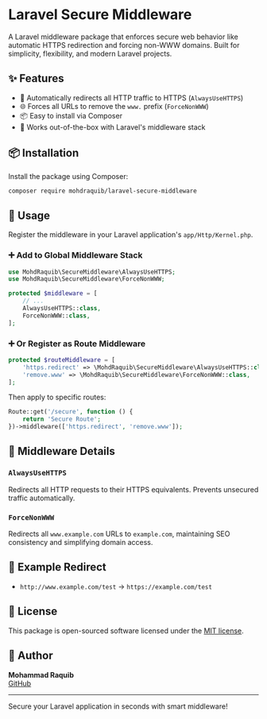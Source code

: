 # Laravel Secure Middleware

A Laravel middleware package that enforces secure web behavior like automatic HTTPS redirection and forcing non-WWW domains. Built for simplicity, flexibility, and modern Laravel projects.

## ✨ Features

- 🔐 Automatically redirects all HTTP traffic to HTTPS (`AlwaysUseHTTPS`)
- 🌐 Forces all URLs to remove the `www.` prefix (`ForceNonWWW`)
- 📦 Easy to install via Composer
- 🚀 Works out-of-the-box with Laravel's middleware stack

## 📦 Installation

Install the package using Composer:

```bash
composer require mohdraquib/laravel-secure-middleware
```

## 🧩 Usage

Register the middleware in your Laravel application's `app/Http/Kernel.php`.

### ➕ Add to Global Middleware Stack

```php
use MohdRaquib\SecureMiddleware\AlwaysUseHTTPS;
use MohdRaquib\SecureMiddleware\ForceNonWWW;

protected $middleware = [
    // ...
    AlwaysUseHTTPS::class,
    ForceNonWWW::class,
];
```

### ➕ Or Register as Route Middleware

```php
protected $routeMiddleware = [
    'https.redirect' => \MohdRaquib\SecureMiddleware\AlwaysUseHTTPS::class,
    'remove.www' => \MohdRaquib\SecureMiddleware\ForceNonWWW::class,
];
```

Then apply to specific routes:

```php
Route::get('/secure', function () {
    return 'Secure Route';
})->middleware(['https.redirect', 'remove.www']);
```

## 🧱 Middleware Details

### `AlwaysUseHTTPS`
Redirects all HTTP requests to their HTTPS equivalents. Prevents unsecured traffic automatically.

### `ForceNonWWW`
Redirects all `www.example.com` URLs to `example.com`, maintaining SEO consistency and simplifying domain access.

## 🔄 Example Redirect

- `http://www.example.com/test` → `https://example.com/test`

## 📄 License

This package is open-sourced software licensed under the [MIT license](LICENSE).

## 👤 Author

**Mohammad Raquib**  
[GitHub](https://github.com/mohammadraquib)

---

Secure your Laravel application in seconds with smart middleware!

